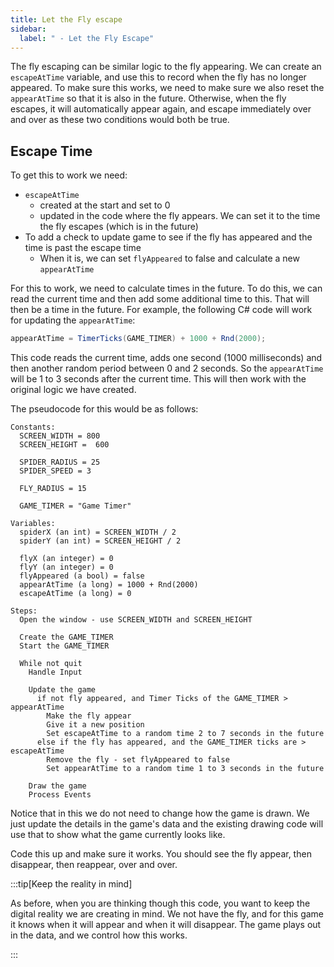```yaml
---
title: Let the Fly escape
sidebar:
  label: " - Let the Fly Escape"
---
```


The fly escaping can be similar logic to the fly appearing. We can create an `escapeAtTime` variable, and use this to record when the fly has no longer appeared. To make sure this works, we need to make sure we also reset the `appearAtTime` so that it is also in the future. Otherwise, when the fly escapes, it will automatically appear again, and escape immediately over and over as these two conditions would both be true.

## Escape Time

To get this to work we need:

- `escapeAtTime`
  - created at the start and set to 0
  - updated in the code where the fly appears. We can set it to the time the fly escapes (which is in the future)
- To add a check to update game to see if the fly has appeared and the time is past the escape time
  - When it is, we can set `flyAppeared` to false and calculate a new `appearAtTime`

For this to work, we need to calculate times in the future. To do this, we can read the current time and then add some additional time to this. That will then be a time in the future. For example, the following C# code will work for updating the `appearAtTime`:

```csharp
appearAtTime = TimerTicks(GAME_TIMER) + 1000 + Rnd(2000);
```

This code reads the current time, adds one second (1000 milliseconds) and then another random period between 0 and 2 seconds. So the `appearAtTime` will be 1 to 3 seconds after the current time. This will then work with the original logic we have created.

The pseudocode for this would be as follows:

```
Constants:
  SCREEN_WIDTH = 800
  SCREEN_HEIGHT =  600
  
  SPIDER_RADIUS = 25
  SPIDER_SPEED = 3

  FLY_RADIUS = 15

  GAME_TIMER = "Game Timer"

Variables:
  spiderX (an int) = SCREEN_WIDTH / 2
  spiderY (an int) = SCREEN_HEIGHT / 2
  
  flyX (an integer) = 0
  flyY (an integer) = 0
  flyAppeared (a bool) = false
  appearAtTime (a long) = 1000 + Rnd(2000)
  escapeAtTime (a long) = 0

Steps:
  Open the window - use SCREEN_WIDTH and SCREEN_HEIGHT

  Create the GAME_TIMER
  Start the GAME_TIMER
  
  While not quit
    Handle Input

    Update the game
      if not fly appeared, and Timer Ticks of the GAME_TIMER > appearAtTime
        Make the fly appear
        Give it a new position
        Set escapeAtTime to a random time 2 to 7 seconds in the future
      else if the fly has appeared, and the GAME_TIMER ticks are > escapeAtTime
        Remove the fly - set flyAppeared to false
        Set appearAtTime to a random time 1 to 3 seconds in the future

    Draw the game
    Process Events
```

Notice that in this we do not need to change how the game is drawn. We just update the details in the game's data and the existing drawing code will use that to show what the game currently looks like.

Code this up and make sure it works. You should see the fly appear, then disappear, then reappear, over and over.

:::tip[Keep the reality in mind]

As before, when you are thinking though this code, you want to keep the digital reality we are creating in mind. We not have the fly, and for this game it knows when it will appear and when it will disappear. The game plays out in the data, and we control how this works.

:::
